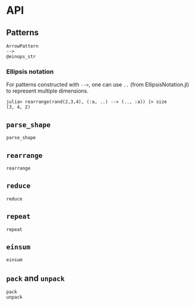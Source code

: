 # API

## Patterns

```@docs
ArrowPattern
-->
@einops_str
```

### Ellipsis notation

For patterns constructed with `-->`, one can use `..` (from EllipsisNotation.jl) to represent multiple dimensions.

```jldoctest
julia> rearrange(rand(2,3,4), (:a, ..) --> (.., :a)) |> size
(3, 4, 2)
```

## `parse_shape`

```@docs
parse_shape
```

## `rearrange`

```@docs
rearrange
```

## `reduce`

```@docs
reduce
```

## `repeat`

```@docs
repeat
```

## `einsum`

```@docs
einsum
```

## `pack` and `unpack`

```@docs
pack
unpack
```
